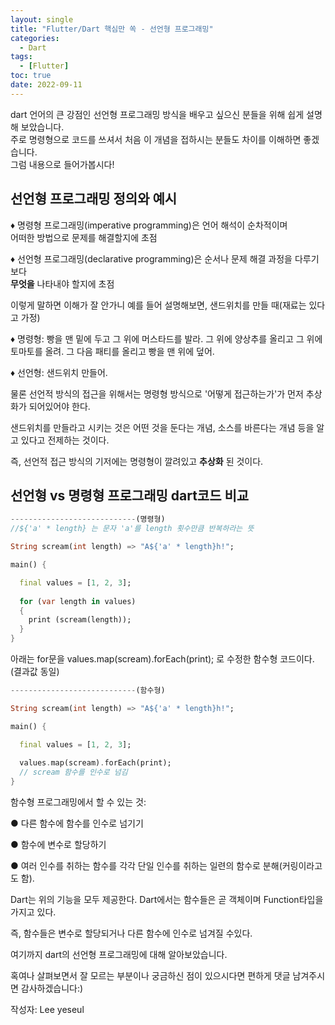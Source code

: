 ```yaml
---
layout: single
title: "Flutter/Dart 핵심만 쏙 - 선언형 프로그래밍"
categories:
  - Dart
tags:
  - [Flutter]
toc: true
date: 2022-09-11
---
```


dart 언어의 큰 강점인 선언형 프로그래밍 방식을 배우고 싶으신 분들을 위해 쉽게 설명해 보았습니다.<br/>
주로 명령형으로 코드를 쓰셔서 처음 이 개념을 접하시는 분들도 차이를 이해하면 좋겠습니다.<br/>
그럼 내용으로 들어가봅시다!<br/>

## 선언형 프로그래밍 정의와 예시

♦ 명령형 프로그래밍(imperative programming)은 언어 해석이 순차적이며 <br/>어떠한 방법으로 문제를 해결할지에 초점
  
♦ 선언형 프로그래밍(declarative programming)은 순서나 문제 해결 과정을 다루기보다 <br/>**무엇을** 나타내야 할지에 초점

이렇게 말하면 이해가 잘 안가니 예를 들어 설명해보면, 샌드위치를 만들 때(재료는 있다고 가정)<br/>

♦ 명령형: 빵을 맨 밑에 두고 그 위에 머스타드를 발라. 그 위에 양상추를 올리고 그 위에 토마토를 올려. 그 다음 패티를 올리고 빵을 맨 위에 덮어.<br/>

♦ 선언형: 샌드위치 만들어.

물론 선언적 방식의 접근을 위해서는 명령형 방식으로 '어떻게 접근하는가'가 먼저 추상화가 되어있어야 한다.<br/>

샌드위치를 만들라고 시키는 것은 어떤 것을 둔다는 개념, 소스를 바른다는 개념 등을 알고 있다고 전제하는 것이다.<br/>

즉, 선언적 접근 방식의 기저에는 명령형이 깔려있고 **추상화** 된 것이다.<br/>

## 선언형 vs 명령형 프로그래밍 dart코드 비교
```dart
----------------------------(명령형)
//${'a' * length} 는 문자 'a'를 length 횟수만큼 반복하라는 뜻

String scream(int length) => "A${'a' * length}h!";

main() {

  final values = [1, 2, 3];
  
  for (var length in values) 
  { 
    print (scream(length));
  }
}
```

아래는 for문을 values.map(scream).forEach(print); 로 수정한 함수형 코드이다. (결과값 동일)

```dart
----------------------------(함수형)

String scream(int length) => "A${'a' * length}h!";

main() {

  final values = [1, 2, 3];
  
  values.map(scream).forEach(print); 
  // scream 함수를 인수로 넘김
}
```

함수형 프로그래밍에서 할 수 있는 것:

●  다른 함수에 함수를 인수로 넘기기

●  함수에 변수로 할당하기

●  여러 인수를 취하는 함수를 각각 단일 인수를 취하는 일련의 함수로 분해(커링이라고도 함).

Dart는 위의 기능을 모두 제공한다. Dart에서는 함수들은 곧 객체이며 Function타입을 가지고 있다. 

즉, 함수들은 변수로 할당되거나 다른 함수에 인수로 넘겨질 수있다. 


여기까지 dart의 선언형 프로그래밍에 대해 알아보았습니다.

혹여나 살펴보면서 잘 모르는 부분이나 궁금하신 점이 있으시다면 편하게 댓글 남겨주시면 감사하겠습니다:)

작성자: Lee yeseul

